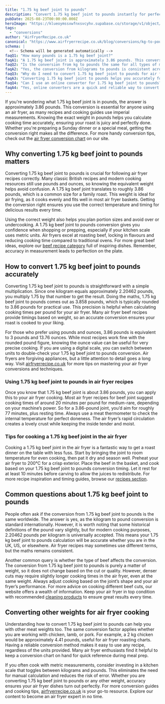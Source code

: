 ```yaml
---
title: "1.75 kg beef joint to pounds"
description: "Convert 1.75 kg beef joint to pounds instantly for perfect air fryer cooking. Get precise weights, cooking times, and juicy results every time."
pubDate: 2025-08-23T00:00:00.000Z
heroImage: "https://klueoymssxwfnxsvcyhv.supabase.co/storage/v1/object/public/Shmucket/1-75-kg-beef-joint-to-pounds.webp"
tags:
  - "conversions"
author: "AirFryerRecipe.co.uk"
canonical: "https://www.airfryerrecipe.co.uk/blog/conversions/kg-to-pounds/1-75-kg-beef-joint-to-pounds"
schema: |
  <!-- Schema will be generated automatically -->
faqQ1: "How many pounds is a 1.75 kg beef joint?"
faqA1: "A 1.75 kg beef joint is approximately 3.86 pounds. This conversion uses the standard factor where 1 kilogram equals about 2.20462 pounds. It is a useful measurement for air fryer cooking, as many recipes provide timings per pound."
faqQ2: "Is the conversion from kg to pounds the same for all types of meat?"
faqA2: "Yes, the conversion from kilograms to pounds is consistent across all types of meat, including beef, chicken, or pork. The weight conversion is purely mathematical and does not change based on the density or cut of the meat. However, cooking times may vary depending on the meat type and your air fryer model."
faqQ3: "Why do I need to convert 1.75 kg beef joint to pounds for air frying?"
faqA3: "Converting 1.75 kg beef joint to pounds helps you accurately follow air fryer recipes that use imperial measurements. Many cooking guides and roast timing charts are based on pounds, so knowing the equivalent weight ensures your beef joint is cooked perfectly. It also helps with portion planning and reduces the risk of under or overcooking."
faqQ4: "Can I use an online converter for 1.75 kg beef joint to pounds?"
faqA4: "Yes, online converters are a quick and reliable way to convert 1.75 kg beef joint to pounds. Most use the standard conversion rate and provide instant results. For air fryer cooking, it is still recommended to double-check with a kitchen scale if possible, especially for larger joints where precise timing is key."
---
```

<p>If you're wondering what 1.75 kg beef joint is in pounds, the answer is approximately 3.86 pounds. This conversion is essential for anyone using an air fryer, as many recipes and cooking guides use imperial measurements. Knowing the exact weight in pounds helps you calculate cooking time accurately, ensuring your roast is juicy and perfectly done. Whether you're preparing a Sunday dinner or a special meal, getting the conversion right makes all the difference. For more handy conversion tips, check out the <a href=https://www.airfryerrecipe.co.uk/air-fryer-conversion-chart>air fryer conversion chart</a> on our site.</p>

<h2>Why converting 1.75 kg beef joint to pounds matters</h2>
<p>Converting 1.75 kg beef joint to pounds is crucial for following air fryer recipes correctly. Many classic British recipes and modern cooking resources still use pounds and ounces, so knowing the equivalent weight helps avoid confusion. A 1.75 kg beef joint translates to roughly 3.86 pounds, which is a common size for a family roast. This weight is ideal for air frying, as it cooks evenly and fits well in most air fryer baskets. Getting the conversion right ensures you use the correct temperature and timing for delicious results every time.</p>

<p>Using the correct weight also helps you plan portion sizes and avoid over or undercooking. A 1.75 kg beef joint to pounds conversion gives you confidence when shopping or prepping, especially if your kitchen scale uses metric units. Air fryers excel at roasting beef, locking in flavours and reducing cooking time compared to traditional ovens. For more great beef ideas, explore our <a href=https://www.airfryerrecipe.co.uk/recipe-category/beef>beef recipe category</a> full of inspiring dishes. Remember, accuracy in measurement leads to perfection on the plate.</p>

<h2>How to convert 1.75 kg beef joint to pounds accurately</h2>
<p>Converting 1.75 kg beef joint to pounds is straightforward with a simple multiplication. Since one kilogram equals approximately 2.20462 pounds, you multiply 1.75 by that number to get the result. Doing the maths, 1.75 kg beef joint to pounds comes out as 3.858 pounds, which is typically rounded to 3.86 pounds for practical use. This precision is helpful when calculating cooking times per pound for your air fryer. Many air fryer beef recipes provide timings based on weight, so an accurate conversion ensures your roast is cooked to your liking.</p>

<p>For those who prefer using pounds and ounces, 3.86 pounds is equivalent to 3 pounds and 13.76 ounces. While most recipes work fine with the rounded pound figure, knowing the ounce value can be useful for very precise cooking. If you are using a digital scale, you can switch between units to double-check your 1.75 kg beef joint to pounds conversion. Air fryers are forgiving appliances, but a little attention to detail goes a long way. Visit <a href=https://www.airfryerrecipe.co.uk/>airfryerrecipe.co.uk</a> for more tips on mastering your air fryer conversions and techniques.</p>

<h3>Using 1.75 kg beef joint to pounds in air fryer recipes</h3>
<p>Once you know that 1.75 kg beef joint is about 3.86 pounds, you can apply this to your air fryer cooking. Most air fryer recipes for beef joint suggest cooking times of around 20 minutes per pound for medium-rare, depending on your machine’s power. So for a 3.86-pound joint, you’d aim for roughly 77 minutes, plus resting time. Always use a meat thermometer to check the internal temperature for perfect doneness. The air fryer’s rapid circulation creates a lovely crust while keeping the inside tender and moist.</p>

<h3>Tips for cooking a 1.75 kg beef joint in the air fryer</h3>
<p>Cooking a 1.75 kg beef joint in the air fryer is a fantastic way to get a roast dinner on the table with less fuss. Start by bringing the joint to room temperature for even cooking, then pat it dry and season well. Preheat your air fryer to 200°C for a crisp exterior. Place the beef in the basket, and cook based on your 1.75 kg beef joint to pounds conversion timing. Let it rest for at least 10 minutes before carving to allow the juices to redistribute. For more recipe inspiration and timing guides, browse our <a href=https://www.airfryerrecipe.co.uk/recipes>recipes section</a>.</p>

<h2>Common questions about 1.75 kg beef joint to pounds</h2>
<p>People often ask if the conversion from 1.75 kg beef joint to pounds is the same worldwide. The answer is yes, as the kilogram to pound conversion is standard internationally. However, it is worth noting that some historical definitions of the pound vary slightly, but for modern cooking purposes, 2.20462 pounds per kilogram is universally accepted. This means your 1.75 kg beef joint to pounds calculation will be accurate whether you are in the UK, US, or elsewhere. Air fryer recipes may sometimes use different terms, but the maths remains consistent.</p>

<p>Another common query is whether the type of beef affects the conversion. The conversion from 1.75 kg beef joint to pounds is purely a matter of weight, so it does not change based on the cut or quality. However, denser cuts may require slightly longer cooking times in the air fryer, even at the same weight. Always adjust cooking based on the joint’s shape and your air fryer’s performance. For more advice on cooking different beef cuts, our website offers a wealth of information. Keep your air fryer in top condition with recommended <a href=https://www.airfryerrecipe.co.uk/air-fryer-cleaner>cleaning products</a> to ensure great results every time.</p>

<h2>Converting other weights for air fryer cooking</h2>
<p>Understanding how to convert 1.75 kg beef joint to pounds can help you with other meat weights too. The same conversion factor applies whether you are working with chicken, lamb, or pork. For example, a 2 kg chicken would be approximately 4.41 pounds, useful for air fryer roasting charts. Having a reliable conversion method makes it easy to use any recipe, regardless of the units provided. Many air fryer enthusiasts find it helpful to keep a conversion chart on hand for quick reference during meal prep.</p>

<p>If you often cook with metric measurements, consider investing in a kitchen scale that toggles between kilograms and pounds. This eliminates the need for manual calculation and reduces the risk of error. Whether you are converting 1.75 kg beef joint to pounds or any other weight, accuracy ensures your air fryer dishes turn out perfectly. For more conversion guides and cooking tips, <a href=https://www.airfryerrecipe.co.uk/>airfryerrecipe.co.uk</a> is your go-to resource. Explore our content to become an air fryer expert in no time.</p>
